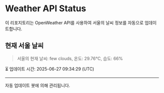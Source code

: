 
# Weather API Status

이 리포지토리는 OpenWeather API를 사용하여 서울의 날씨 정보를 자동으로 업데이트합니다.

## 현재 서울 날씨
> 서울의 현재 날씨: few clouds, 온도: 29.76°C, 습도: 66%

⏳ 업데이트 시간: 2025-06-27 09:34:29 (UTC)

---
자동 업데이트 봇에 의해 관리됩니다.
